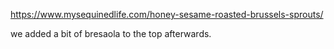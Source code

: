 https://www.mysequinedlife.com/honey-sesame-roasted-brussels-sprouts/

we added a bit of bresaola to the top afterwards.
